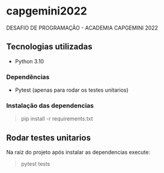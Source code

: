 # capgemini2022

DESAFIO DE PROGRAMAÇÃO - ACADEMIA CAPGEMINI 2022

## Tecnologias utilizadas

- Python 3.10

### Dependências

- Pytest (apenas para rodar os testes unitarios)

### Instalação das dependencias

> pip install -r requirements.txt

## Rodar testes unitarios

Na raiz do projeto após instalar as dependencias execute:
> pytest tests